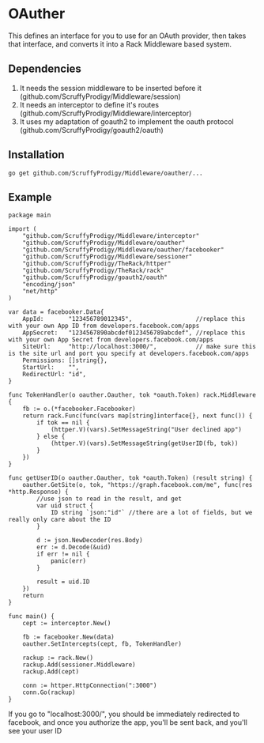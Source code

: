 # OAuther
This defines an interface for you to use for an OAuth provider, then takes that interface, and converts it into a Rack Middleware based system.  

## Dependencies
1.	It needs the session middleware to be inserted before it (github.com/ScruffyProdigy/Middleware/session)
2.	It needs an interceptor to define it's routes (github.com/ScruffyProdigy/Middleware/interceptor)
3.	It uses my adaptation of goauth2 to implement the oauth protocol (github.com/ScruffyProdigy/goauth2/oauth)

## Installation
`go get github.com/ScruffyProdigy/Middleware/oauther/...`

## Example

	package main

	import (
		"github.com/ScruffyProdigy/Middleware/interceptor"
		"github.com/ScruffyProdigy/Middleware/oauther"
		"github.com/ScruffyProdigy/Middleware/oauther/facebooker"
		"github.com/ScruffyProdigy/Middleware/sessioner"
		"github.com/ScruffyProdigy/TheRack/httper"
		"github.com/ScruffyProdigy/TheRack/rack"
		"github.com/ScruffyProdigy/goauth2/oauth"
		"encoding/json"
		"net/http"
	)

	var data = facebooker.Data{
		AppId:       "123456789012345",                  //replace this with your own App ID from developers.facebook.com/apps
		AppSecret:   "1234567890abcdef0123456789abcdef", //replace this with your own App Secret from developers.facebook.com/apps
		SiteUrl:     "http://localhost:3000/",           // make sure this is the site url and port you specify at developers.facebook.com/apps
		Permissions: []string{},
		StartUrl:    "",
		RedirectUrl: "id",
	}

	func TokenHandler(o oauther.Oauther, tok *oauth.Token) rack.Middleware {
		fb := o.(*facebooker.Facebooker)
		return rack.Func(func(vars map[string]interface{}, next func()) {
			if tok == nil {
				(httper.V)(vars).SetMessageString("User declined app")
			} else {
				(httper.V)(vars).SetMessageString(getUserID(fb, tok))
			}
		})
	}

	func getUserID(o oauther.Oauther, tok *oauth.Token) (result string) {
		oauther.GetSite(o, tok, "https://graph.facebook.com/me", func(res *http.Response) {
			//use json to read in the result, and get 
			var uid struct {
				ID string `json:"id"` //there are a lot of fields, but we really only care about the ID
			}

			d := json.NewDecoder(res.Body)
			err := d.Decode(&uid)
			if err != nil {
				panic(err)
			}

			result = uid.ID
		})
		return
	}

	func main() {
		cept := interceptor.New()

		fb := facebooker.New(data)
		oauther.SetIntercepts(cept, fb, TokenHandler)

		rackup := rack.New()
		rackup.Add(sessioner.Middleware)
		rackup.Add(cept)

		conn := httper.HttpConnection(":3000")
		conn.Go(rackup)
	}
	
	

If you go to "localhost:3000/", you should be immediately redirected to facebook, and once you authorize the app, you'll be sent back, and you'll see your user ID